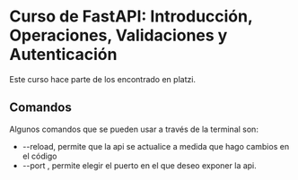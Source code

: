 # Curso de FastAPI: Introducción, Operaciones, Validaciones y Autenticación

Este curso hace parte de los encontrado en platzi.


## Comandos

Algunos comandos que se pueden usar a través de la terminal son:
* --reload, permite que la api se actualice a medida que hago cambios en el código
* --port <number>, permite elegir el puerto en el que deseo exponer la api.